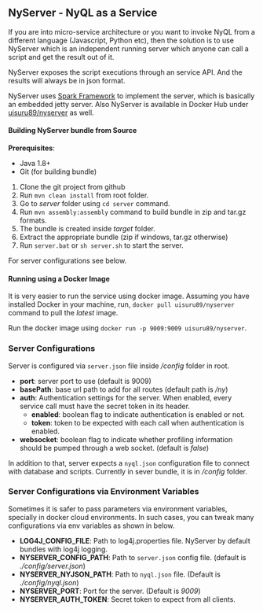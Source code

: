 ## NyServer - NyQL as a Service

If you are into micro-service architecture or you want to invoke
NyQL from a different language (Javascript, Python etc), then the solution
is to use NyServer which is an independent running server which anyone
can call a script and get the result out of it.

NyServer exposes the script executions through an service API. And the results will
always be in json format.

NyServer uses [Spark Framework](http://sparkjava.com/) to implement the server, which is basically an embedded jetty
server. Also NyServer is available in Docker Hub under [uisuru89/nyserver](https://hub.docker.com/r/uisuru89/nyserver/) as well.


#### Building NyServer bundle from Source

**Prerequisites**:
 * Java 1.8+
 * Git (for building bundle)
 
 
 1. Clone the git project from github
 2. Run `mvn clean install` from root folder.
 3. Go to _server_ folder using `cd server` command.
 4. Run `mvn assembly:assembly` command to build bundle in zip and tar.gz formats.
 5. The bundle is created inside _target_ folder.
 6. Extract the appropriate bundle (zip if windows, tar.gz otherwise)
 7. Run `server.bat` or `sh server.sh` to start the server.
 
For server configurations see below.

#### Running using a Docker Image

It is very easier to run the service using docker image. Assuming you have installed Docker in your machine, run,
`docker pull uisuru89/nyserver` command to pull the _latest_ image.

Run the docker image using `docker run -p 9009:9009 uisuru89/nyserver`.


### Server Configurations

Server is configured via `server.json` file inside _/config_ folder in root.

 * __port__: server port to use (default is 9009)
 * __basePath__: base url path to add for all routes (default path is _/ny_)
 * __auth__: Authentication settings for the server. When enabled, every service call must have the secret token in its header.
    * __enabled__: boolean flag to indicate authentication is enabled or not.
    * __token__: token to be expected with each call when authentication is enabled.
 * __websocket__: boolean flag to indicate whether profiling information should be pumped through a web socket. (default is _false_)
 

In addition to that, server expects a `nyql.json` configuration file to connect with database and scripts.
Currently in sever bundle, it is in _/config_ folder.

### Server Configurations via Environment Variables

Sometimes it is safer to pass parameters via environment variables, specially in docker cloud environments.
In such cases, you can tweak many configurations via env variables as shown in below.

 * __LOG4J_CONFIG_FILE__: Path to log4j.properties file. NyServer by default bundles with log4j logging.
 * __NYSERVER_CONFIG_PATH__: Path to `server.json` config file. (default is _./config/server.json_)
 * __NYSERVER_NYJSON_PATH__: Path to `nyql.json` file. (Default is _./config/nyql.json_)
 * __NYSERVER_PORT__: Port for the server. (Default is _9009_)
 * __NYSERVER_AUTH_TOKEN__: Secret token to expect from all clients.
 